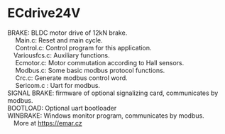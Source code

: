 # ECdrive24V  

BRAKE: BLDC motor drive of 12kN brake.    
 &emsp;   Main.c: Reset and main cycle.    
 &emsp;   Control.c: Control program for this application.  
&emsp;Variousfcs.c: Auxiliary functions.   
&emsp;  Ecmotor.c: Motor commutation according to Hall sensors.  
&emsp;  Modbus.c: Some basic modbus protocol functions.  
&emsp;  Crc.c: Generate modbus control word.  
 &emsp; Sericom.c : Uart for modbus.    
SIGNAL BRAKE: firmware of optional signalizing card, communicates by modbus.   
BOOTLOAD: Optional uart bootloader  
WINBRAKE: Windows monitor program, communicates by modbus.  
&emsp;More at https://emar.cz

